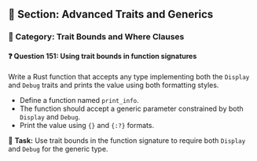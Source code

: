 ## 📘 Section: Advanced Traits and Generics  
### 🔹 Category: Trait Bounds and Where Clauses  
#### ❓ Question 151: Using trait bounds in function signatures

Write a Rust function that accepts any type implementing both the `Display` and `Debug` traits and prints the value using both formatting styles.

- Define a function named `print_info`.
- The function should accept a generic parameter constrained by both `Display` and `Debug`.
- Print the value using `{}` and `{:?}` formats.

🔧 **Task:** Use trait bounds in the function signature to require both `Display` and `Debug` for the generic type.
